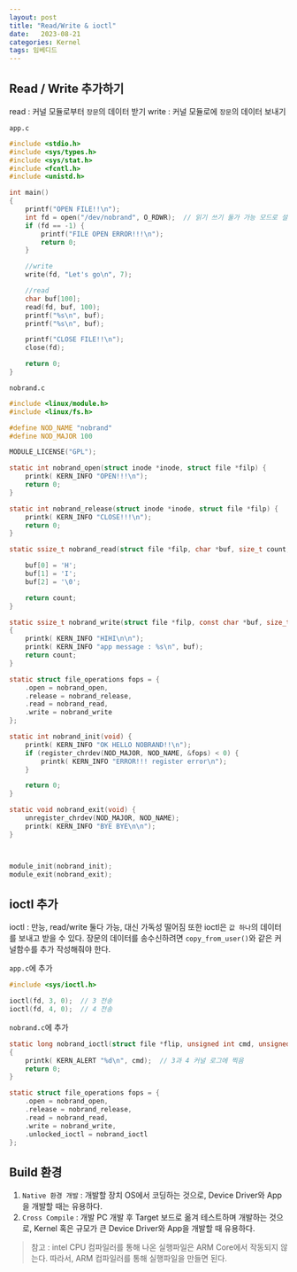 ```yaml
---
layout: post
title: "Read/Write & ioctl"
date:   2023-08-21
categories: Kernel
tags: 임베디드
---
```


## Read / Write 추가하기
read : 커널 모듈로부터 `장문`의 데이터 받기 
write : 커널 모듈로에 `장문`의 데이터 보내기

`app.c`
```c
#include <stdio.h>
#include <sys/types.h>
#include <sys/stat.h>
#include <fcntl.h>
#include <unistd.h>

int main()
{
    printf("OPEN FILE!!\n");
    int fd = open("/dev/nobrand", O_RDWR);  // 읽기 쓰기 둘가 가능 모드로 설정
    if (fd == -1) {
        printf("FILE OPEN ERROR!!!\n");
        return 0;
    }

    //write
    write(fd, "Let's go\n", 7);

    //read
    char buf[100];
    read(fd, buf, 100);
    printf("%s\n", buf);
    printf("%s\n", buf);

    printf("CLOSE FILE!!\n");
    close(fd);

    return 0;
}
```
`nobrand.c`
```c
#include <linux/module.h>
#include <linux/fs.h>

#define NOD_NAME "nobrand"
#define NOD_MAJOR 100

MODULE_LICENSE("GPL");

static int nobrand_open(struct inode *inode, struct file *filp) {
    printk( KERN_INFO "OPEN!!!\n");
    return 0;
}

static int nobrand_release(struct inode *inode, struct file *filp) {
    printk( KERN_INFO "CLOSE!!!\n");
    return 0;
}

static ssize_t nobrand_read(struct file *filp, char *buf, size_t count, loff_t *ppos) {

    buf[0] = 'H';
    buf[1] = 'I';
    buf[2] = '\0';

    return count;
}

static ssize_t nobrand_write(struct file *filp, const char *buf, size_t count, loff_t *ppos)
{
    printk( KERN_INFO "HIHI\n\n");
    printk( KERN_INFO "app message : %s\n", buf);
    return count;
}

static struct file_operations fops = {
    .open = nobrand_open,
    .release = nobrand_release,
    .read = nobrand_read,
    .write = nobrand_write
};

static int nobrand_init(void) {
    printk( KERN_INFO "OK HELLO NOBRAND!!\n");
    if (register_chrdev(NOD_MAJOR, NOD_NAME, &fops) < 0) {
        printk( KERN_INFO "ERROR!!! register error\n");
    }

    return 0;
}

static void nobrand_exit(void) {
    unregister_chrdev(NOD_MAJOR, NOD_NAME);
    printk( KERN_INFO "BYE BYE\n\n");
}



module_init(nobrand_init);
module_exit(nobrand_exit);
```

## ioctl 추가
ioctl : 만능, read/write 둘다 가능, 대신 가독성 떨어짐 
또한 ioctl은 `값 하나`의 데이터를 보내고 받을 수 있다.
장문의 데이터를 송수신하려면 `copy_from_user()`와 같은 커널함수를 추가 작성해줘야 한다.

`app.c`에 추가
```c
#include <sys/ioctl.h>

ioctl(fd, 3, 0);  // 3 전송
ioctl(fd, 4, 0);  // 4 전송
```

`nobrand.c`에 추가
```c
static long nobrand_ioctl(struct file *flip, unsigned int cmd, unsigned long arg)
{
    printk( KERN_ALERT "%d\n", cmd);  // 3과 4 커널 로그에 찍음
    return 0;
}

static struct file_operations fops = {
    .open = nobrand_open,
    .release = nobrand_release,
    .read = nobrand_read,
    .write = nobrand_write,
    .unlocked_ioctl = nobrand_ioctl
};

```

## Build 환경
1. `Native 환경 개발` : 개발할 장치 OS에서 코딩하는 것으로, Device Driver와 App을 개발할 때는 유용하다.
2. `Cross Compile` : 개발 PC 개발 후 Target 보드로 옮겨 테스트하며 개발하는 것으로, Kernel 혹은 규모가 큰 Device Driver와 App을 개발할 때 유용하다.

> 참고 : intel CPU 컴파일러를 통해 나온 실행파일은 ARM Core에서 작동되지 않는다. 따라서, ARM 컴파일러를 통해 실행파일을 만들면 된다.

